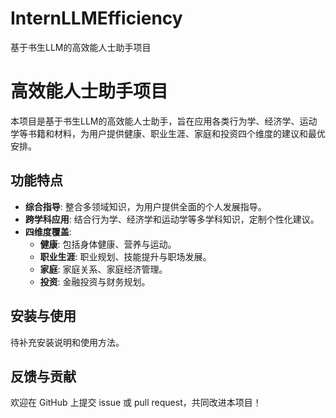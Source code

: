 # InternLLMEfficiency
 基于书生LLM的高效能人士助手项目
# 高效能人士助手项目

本项目是基于书生LLM的高效能人士助手，旨在应用各类行为学、经济学、运动学等书籍和材料，为用户提供健康、职业生涯、家庭和投资四个维度的建议和最优安排。

## 功能特点

- **综合指导**: 整合多领域知识，为用户提供全面的个人发展指导。
- **跨学科应用**: 结合行为学、经济学和运动学等多学科知识，定制个性化建议。
- **四维度覆盖**:
  - **健康**: 包括身体健康、营养与运动。
  - **职业生涯**: 职业规划、技能提升与职场发展。
  - **家庭**: 家庭关系、家庭经济管理。
  - **投资**: 金融投资与财务规划。

## 安装与使用

待补充安装说明和使用方法。

## 反馈与贡献

欢迎在 GitHub 上提交 issue 或 pull request，共同改进本项目！